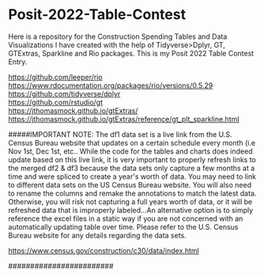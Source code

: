 # Posit-2022-Table-Contest

Here is a repository for the Construction Spending Tables and Data Visualizations I have created with the help of Tidyverse>Dplyr, GT, GTExtras, Sparkline and Rio packages. This is my Posit 2022 Table Contest Entry.

https://github.com/leeper/rio <br>
https://www.rdocumentation.org/packages/rio/versions/0.5.29 <br>
https://github.com/tidyverse/dplyr <br>
https://github.com/rstudio/gt <br>
https://jthomasmock.github.io/gtExtras/ <br>
https://jthomasmock.github.io/gtExtras/reference/gt_plt_sparkline.html <br>


#####IMPORTANT NOTE: The df1 data set is a live link from the U.S. Census Bureau website that updates on a certain schedule every month (i.e Nov 1st, Dec 1st, etc.. While the code for the tables and charts does indeed update based on this live link, it is very important to properly refresh links to the merged df2 & df3 because the data sets only capture a few months at a time and were spliced to create a year's worth of data. You may need to link to different data sets on the US Census Bureau website. You will also need to rename the columns and remake the annotations to match the latest data. Otherwise, you will risk not capturing a full years worth of data, or it will be refreshed data that is improperly labeled...An alternative option is to simply reference the excel files in a static way if you are not concerned with an automatically updating table over time. Please refer to the U.S. Census Bureau website for any details regarding the data sets.

https://www.census.gov/construction/c30/data/index.html

########################
